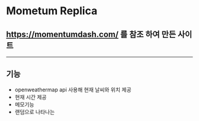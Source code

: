 # Mometum Replica

## https://momentumdash.com/ 를 참조 하여 만든 사이트
----------------------------------------------------------

## 기능
+ openweathermap api 사용해 현재 날씨와 위치 제공
+ 현재 시간 제공
+ 메모기능
+ 랜덤으로 나타나는 

